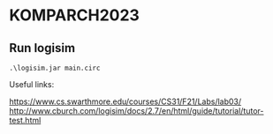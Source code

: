# KOMPARCH2023

## Run logisim

```shell
.\logisim.jar main.circ
```

Useful links:

https://www.cs.swarthmore.edu/courses/CS31/F21/Labs/lab03/
http://www.cburch.com/logisim/docs/2.7/en/html/guide/tutorial/tutor-test.html
